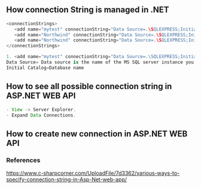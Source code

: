 ## How connection String is managed in .NET ##
```java
<connectionStrings>  
   <add name="mytest" connectionString="Data Source=.\SQLEXPRESS;Initial Catalog=mytest;Integrated Security=True;" providerName="System.Data.SqlClient" />  
   <add name="Northwind" connectionString="Data Source=.\SQLEXPRESS;Initial Catalog=Northwind;Integrated Security=True;" providerName="System.Data.SqlClient" />  
   <add name="Northwind" connectionString="Data Source=.\SQLEXPRESS;Initial Catalog=databasename;uid=sa;pwd=sa;" providerName="System.Data.SqlClient" />  
</connectionStrings>  
```

```c#
1. <add name="mytest" connectionString="Data Source=.\SQLEXPRESS;Initial Catalog=mytest;Integrated Security=True;" providerName="System.Data.SqlClient" />  
Data Source= Data source is the name of the MS SQL server instance you are connecting to
Initial Catalog=Database name
```

## How to see all possible connection string in ASP.NET WEB API ##
```java
- View -> Server Explorer.
- Expand Data Connections.
```
## How to create new connection in ASP.NET WEB API

### References ###
https://www.c-sharpcorner.com/UploadFile/7d3362/various-ways-to-specify-connection-string-in-Asp-Net-web-app/
